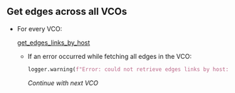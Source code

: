 ## Get edges across all VCOs

* For every VCO:

    [get_edges_links_by_host](get_edges_links_by_host.md)

    * If an error occurred while fetching all edges in the VCO:
      ```python
      logger.warning(f"Error: could not retrieve edges links by host: {host}")
      ```
      _Continue with next VCO_